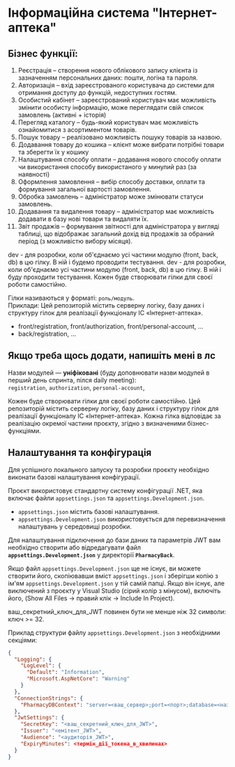 # Інформаційна система "Інтернет-аптека"

## Бізнес функції:

1. Реєстрація – створення нового облікового запису клієнта із зазначенням персональних даних: пошти, логіна та пароля.  
2. Авторизація – вхід зареєстрованого користувача до системи для отримання доступу до функцій, недоступних гостям.  
3. Особистий кабінет – зареєстрований користувач має можливість змінити особисту інформацію, може переглядати свій список замовлень (активні + історія)  
4. Перегляд каталогу – будь-який користувач має можливість ознайомитися з асортиментом товарів.  
5. Пошук товару – реалізовано можливість пошуку товарів за назвою.  
6. Додавання товару до кошика – клієнт може вибрати потрібні товари та зберегти їх у кошику  
7. Налаштування способу оплати – додавання нового способу оплати чи використання способу використаного у минулий раз (за наявності)  
8. Оформлення замовлення – вибір способу доставки, оплати та формування загальної вартості замовлення.  
9. Обробка замовлень – адміністратор може змінювати статуси замовлень.  
10. Додавання та видалення товару – адміністратор має можливість додавати в базу нові товари та видаляти їх.  
11. Звіт продажів – формування звітності для адміністратора у вигляді таблиці, що відображає загальний дохід від продажів за обраний період (з можливістю вибору місяця).



dev - для розробки, коли об'єднаємо усі частини модулю (front, back, db) в цю гілку. В ній і будемо проводити тестування.
dev - для розробки, коли об'єднаємо усі частини модулю (front, back, db) в цю гілку. В ній і буду проходити тестування.
Кожен буде створювати гілки для своєї роботи самостійно.


Гілки називаються у форматі: `роль/модуль`.  
Приклади:
Цей репозиторій містить серверну логіку, базу даних і структуру гілок для реалізації функціоналу ІС «Інтернет-аптека». 
- front/registration, front/authorization, front/personal-account, ...
- back/registration, ...
## Якщо треба щось додати, напишіть мені в лс
                                                                               

Назви модулей — **уніфіковані** (буду доповнювати назви модулей в перший день спринта, пілся daily meeting):  
`registration`, `authorization`, `personal-account`, 



Кожен буде створювати гілки для своєї роботи самостійно.
Цей репозиторій містить серверну логіку, базу даних і структуру гілок для реалізації функціоналу ІС «Інтернет-аптека». Кожна гілка відповідає за реалізацію окремої частини проєкту, згідно з визначеними бізнес-функціями.

## Налаштування та конфігурація

Для успішного локального запуску та розробки проєкту необхідно виконати базові налаштування конфігурації.

Проєкт використовує стандартну систему конфігурації .NET, яка включає файли `appsettings.json` та `appsettings.Development.json`.

* `appsettings.json` містить базові налаштування.
* `appsettings.Development.json` використовується для перевизначення налаштувань у середовищі розробки.

Для налаштування підключення до бази даних та параметрів JWT вам необхідно створити або відредагувати файл **`appsettings.Development.json`** у директорії **`PharmacyBack`**.

Якщо файл `appsettings.Development.json` ще не існує, ви можете створити його, скопіювавши вміст `appsettings.json` і зберігши копію з ім'ям `appsettings.Development.json` у тій самій папці. Якщо він існує, але виключений з проєкту у Visual Studio (сірий колір з мінусом), включіть його,  (Show All Files -> правий клік -> Include In Project).

ваш_секретний_ключ_для_JWT повинен бути не менше ніж 32 символи: ключ >= 32.

Приклад структури файлу `appsettings.Development.json` з необхідними секціями:

```json
{
  "Logging": {
    "LogLevel": {
      "Default": "Information",
      "Microsoft.AspNetCore": "Warning"
    }
  },
  "ConnectionStrings": {
    "PharmacyDBContext": "server=<ваш_сервер>;port=<порт>;database=<назва_БД>;user=<користувач_БД>;password=<пароль_БД>"
  },
  "JwtSettings": {
    "SecretKey": "<ваш_секретний_ключ_для_JWT>",
    "Issuer": "<емітент_JWT>",
    "Audience": "<аудиторія_JWT>",
    "ExpiryMinutes": <термін_дії_токена_в_хвилинах>
  }
}
                                                                               
                                                                               
                                                                               
                                                                               

                                                                               
